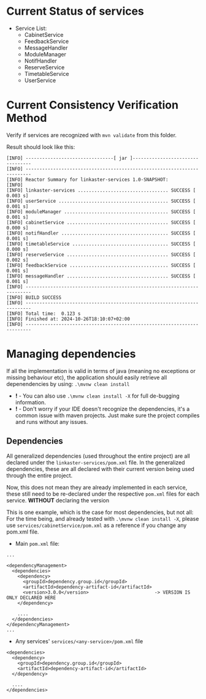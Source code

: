 # Current Status of services
- Service List:
  - CabinetService
  - FeedbackService
  - MessageHandler
  - ModuleManager
  - NotifHandler
  - ReserveService
  - TimetableService
  - UserService

# Current Consistency Verification Method

Verify if services are recognized with `mvn validate` from this folder.

Result should look like this:

```
[INFO] --------------------------------[ jar ]---------------------------------
[INFO] ------------------------------------------------------------------------
[INFO] Reactor Summary for linkaster-services 1.0-SNAPSHOT:
[INFO]
[INFO] linkaster-services ................................. SUCCESS [  0.003 s]
[INFO] userService ........................................ SUCCESS [  0.001 s]
[INFO] moduleManager ...................................... SUCCESS [  0.001 s]
[INFO] cabinetService ..................................... SUCCESS [  0.000 s]
[INFO] notifHandler ....................................... SUCCESS [  0.001 s]
[INFO] timetableService ................................... SUCCESS [  0.000 s]
[INFO] reserveService ..................................... SUCCESS [  0.002 s]
[INFO] feedbackService .................................... SUCCESS [  0.001 s]
[INFO] messageHandler ..................................... SUCCESS [  0.001 s]
[INFO] ------------------------------------------------------------------------
[INFO] BUILD SUCCESS
[INFO] ------------------------------------------------------------------------
[INFO] Total time:  0.123 s
[INFO] Finished at: 2024-10-26T18:10:07+02:00
[INFO] ------------------------------------------------------------------------

```

# Managing dependencies
If all the implementation is valid in terms of java (meaning no exceptions or missing behaviour etc), the application should easily retrieve all depenendencies by using:
`.\mvnw clean install` 
- **!** - You can also use `.\mvnw clean install -X` for full de-bugging information.
- **!** - Don't worry if your IDE doesn't recognize the dependencies, it's a common issue with maven projects. Just make sure the project compiles and runs without any issues.

## Dependencies
All generalized dependencies (used throughout the entire project) are all declared under the `linkaster-services/pom.xml` file.
In the generalized dependencies, these are all declared with their current version being used through the entire project.

Now, this does not mean they are already implemented in each service, these still need to be re-declared under the respective `pom.xml` files for each service. **WITHOUT** declaring the version

This is one example, which is the case for most dependencies, but not all:
For the time being, and already tested with `.\mvnw clean install -X`, please use `services/cabinetService/pom.xml` as a reference if you change any pom.xml file.
- Main `pom.xml` file:
```
...

<dependencyManagement>
  <dependencies>
    <dependency>
      <groupId>dependency.group.id</groupId>
      <artifactId>dependency-artifact-id</artifactId>
      <version>3.0.0</version>                        -> VERSION IS ONLY DECLARED HERE
    </dependency>
    
    ....
  </dependencies>
</dependencyManagement>
...
```

- Any services' `services/<any-service>/pom.xml` file
```
<dependencies>
  <dependency>
    <groupId>dependency.group.id</groupId>
    <artifactId>dependency-artifact-id</artifactId>
  </dependency>
      
  ....
</dependencies>
```